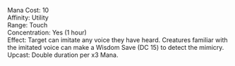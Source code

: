 Mana Cost: 10  
Affinity: Utility  
Range: Touch  
Concentration: Yes (1 hour)  
Effect: Target can imitate any voice they have heard. Creatures familiar with the imitated voice can make a Wisdom Save (DC 15) to detect the mimicry.  
Upcast: Double duration per x3 Mana.